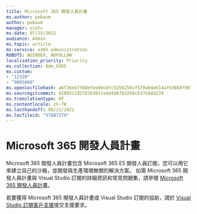 ```yaml
---
title: Microsoft 365 開發人員計畫
ms.author: pebaum
author: pebaum
manager: scotv
ms.date: 07/15/2021
audience: Admin
ms.topic: article
ms.service: o365-administration
ROBOTS: NOINDEX, NOFOLLOW
localization_priority: Priority
ms.collection: Adm_O365
ms.custom:
- "12320"
- "9001669"
ms.openlocfilehash: a6f36ebff88efee00c0fc9256250cf570a04e614af936b8f907d564e0e82398f
ms.sourcegitcommit: 920051182781bd97ce4d4d6fbd268cb37b84d239
ms.translationtype: HT
ms.contentlocale: zh-TW
ms.lasthandoff: 08/11/2021
ms.locfileid: "57887379"
---
```

# <a name="microsoft-365-developer-program"></a>Microsoft 365 開發人員計畫

Microsoft 365 開發人員計畫包含 Microsoft 365 E5 開發人員訂閱，您可以用它來建立自己的沙箱，並開發與生產環境無關的解決方案。 如需 Microsoft 365 開發人員計畫與 Visual Studio 訂閱的詳細資訊和常見問題集，請參閱 [Microsoft 365 開發人員計畫](https://docs.microsoft.com/office/developer-program/microsoft-365-developer-program)。

若要獲得 Microsoft 365 開發人員計畫或 Visual Studio 訂閱的協助，請於 [Visual Studio 訂閱客戶支援](https://visualstudio.microsoft.com/subscriptions/support/)提交支援要求。